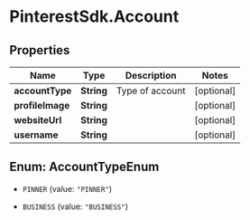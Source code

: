 # PinterestSdk.Account

## Properties

Name | Type | Description | Notes
------------ | ------------- | ------------- | -------------
**accountType** | **String** | Type of account | [optional] 
**profileImage** | **String** |  | [optional] 
**websiteUrl** | **String** |  | [optional] 
**username** | **String** |  | [optional] 



## Enum: AccountTypeEnum


* `PINNER` (value: `"PINNER"`)

* `BUSINESS` (value: `"BUSINESS"`)




